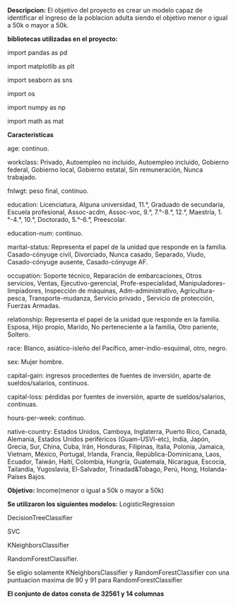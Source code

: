 **Descripcion:**
El objetivo del proyecto es crear un modelo capaz de identificar el ingreso de la poblacion adulta siendo el objetivo menor o igual a 50k o mayor a 50k.

**bibliotecas utilizadas en el proyecto:**

import pandas as pd

import matplotlib as plt

import seaborn as sns

import os

import numpy as np

import math as mat

**Características**

age: continuo.

workclass: Privado, Autoempleo no incluido, Autoempleo incluido, Gobierno federal, Gobierno local, Gobierno estatal, Sin remuneración, Nunca trabajado.

fnlwgt: peso final, continuo.

education: Licenciatura, Alguna universidad, 11.°, Graduado de secundaria, Escuela profesional, Assoc-acdm, Assoc-voc, 9.°, 7.°-8.°, 12.°, Maestría, 1.°-4.°, 10.°, Doctorado, 5.°-6.°, Preescolar.

education-num: continuo.

marital-status: Representa el papel de la unidad que responde en la familia. Casado-cónyuge civil, Divorciado, Nunca casado, Separado, Viudo, Casado-cónyuge ausente, Casado-cónyuge AF.

occupation: Soporte técnico, Reparación de embarcaciones, Otros servicios, Ventas, Ejecutivo-gerencial, Profe-especialidad, Manipuladores-limpiadores, Inspección de máquinas, Adm-administrativo, Agricultura-pesca, Transporte-mudanza, Servicio privado , Servicio de protección, Fuerzas Armadas.

relationship: Representa el papel de la unidad que responde en la familia. Esposa, Hijo propio, Marido, No perteneciente a la familia, Otro pariente, Soltero.

race: Blanco, asiático-isleño del Pacífico, amer-indio-esquimal, otro, negro.

sex: Mujer hombre.

capital-gain: ingresos procedentes de fuentes de inversión, aparte de sueldos/salarios, continuos.

capital-loss: pérdidas por fuentes de inversión, aparte de sueldos/salarios, continuas.

hours-per-week: continuo.

native-country: Estados Unidos, Camboya, Inglaterra, Puerto Rico, Canadá, Alemania, Estados Unidos periféricos (Guam-USVI-etc), India, Japón, Grecia, Sur, China, Cuba, Irán, Honduras, Filipinas, Italia, Polonia, Jamaica, Vietnam, México, Portugal, Irlanda, Francia, República-Dominicana, Laos, Ecuador, Taiwán, Haití, Colombia, Hungría, Guatemala, Nicaragua, Escocia, Tailandia, Yugoslavia, El-Salvador, Trinadad&Tobago, Perú, Hong, Holanda- Países Bajos.

**Objetivo:**
Income(menor o igual a 50k o mayor a 50k)

**Se utilizaron los siguientes modelos:**
LogisticRegression

DecisionTreeClassifier

SVC

KNeighborsClassifier

RandomForestClassifier.

Se eligio solamente KNeighborsClassifier y RandomForestClassifier con una puntuacion maxima de 90 y 91 para RandomForestClassifier

**El conjunto de datos consta de 32561 y 14 columnas**




